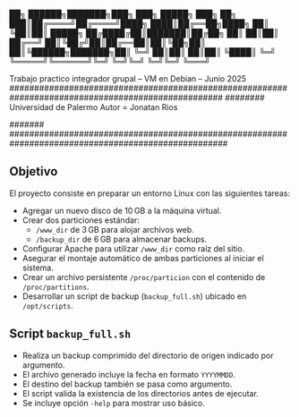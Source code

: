  ██╗ ██████╗███████╗███╗   ███╗ █████╗ ███╗   ██╗
███║██╔════╝██╔════╝████╗ ████║██╔══██╗████╗  ██║
╚██║██║     █████╗  ██╔████╔██║███████║██╔██╗ ██║
 ██║██║     ██╔══╝  ██║╚██╔╝██║██╔══██║██║╚██╗██║
 ██║╚██████╗███████╗██║ ╚═╝ ██║██║  ██║██║ ╚████║
 ╚═╝ ╚═════╝╚══════╝╚═╝     ╚═╝╚═╝  ╚═╝╚═╝  ╚═══╝

Trabajo practico integrador grupal – VM en Debian – Junio 2025
###################################################################################################
########
Universidad de Palermo
Autor = Jonatan Rios 

#######
####################################################################################################
## Objetivo

El proyecto consiste en preparar un entorno Linux con las siguientes tareas:

- Agregar un nuevo disco de 10 GB a la máquina virtual.
- Crear dos particiones estándar:
  - `/www_dir` de 3 GB para alojar archivos web.
  - `/backup_dir` de 6 GB para almacenar backups.
- Configurar Apache para utilizar `/www_dir` como raíz del sitio.
- Asegurar el montaje automático de ambas particiones al iniciar el sistema.
- Crear un archivo persistente `/proc/particion` con el contenido de `/proc/partitions`.
- Desarrollar un script de backup (`backup_full.sh`) ubicado en `/opt/scripts`.

## Script `backup_full.sh`

- Realiza un backup comprimido del directorio de origen indicado por argumento.
- El archivo generado incluye la fecha en formato `YYYYMMDD`.
- El destino del backup también se pasa como argumento.
- El script valida la existencia de los directorios antes de ejecutar.
- Se incluye opción `-help` para mostrar uso básico.

